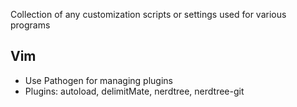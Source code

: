 Collection of any customization scripts or settings used for various programs

## Vim
- Use Pathogen for managing plugins
- Plugins: autoload, delimitMate, nerdtree, nerdtree-git
